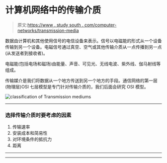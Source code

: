 # 计算机网络中的传输介质

> 原文:[https://www . study south . com/computer-networks/transmission-media](https://www.studytonight.com/computer-networks/transmission-mediums)

数据由计算机和其他使用信号的电信设备来表示。信号以电磁能的形式从一个设备传输到另一个设备。电磁信号通过真空、空气或其他传输介质从一点传播到另一点(从发送者到接收者)。

电磁能(包括电场和磁场)由能量、声音、可见光、无线电波、紫外线、伽马射线等组成。

传输媒介是我们将数据从一个地方传送到另一个地方的手段。通信网络的第一层(物理层)OSI 七层模型是专门针对传输介质的，我们后面会研究 OSI 模型。

![classification of Transmission mediums](../Images/138c12fbf48d5d70d8e79e9e9b20908e.png)

* * *

### 选择传输介质时要考虑的因素

1.  传输速率
2.  安装成本和简易性
3.  对环境条件的抵抗力
4.  距离

* * *

* * *